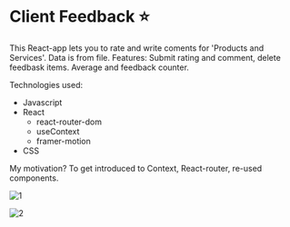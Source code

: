 # Client Feedback ⭐

This React-app lets you to rate and write coments for 'Products and Services'. 
Data is from file.
Features: Submit rating and comment, delete feedbask items. Average and feedback counter.


Technologies used:
- Javascript 
- React
  - react-router-dom
  - useContext
  - framer-motion
- CSS


My motivation?
  To get introduced to Context, React-router, re-used components.
  
![1](https://user-images.githubusercontent.com/88674998/156394151-f5d669df-bc62-4870-a8d8-128e4a84f8be.jpg)


![2](https://user-images.githubusercontent.com/88674998/156394164-1c2c86c7-c7dd-4638-b656-71834fbfda2b.jpg)
